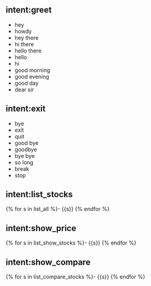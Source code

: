## intent:greet
- hey
- howdy
- hey there
- hi there
- hello there
- hello
- hi
- good morning
- good evening
- good day
- dear sir

## intent:exit
- bye
- exit
- quit
- good bye
- goodbye
- bye bye
- so long
- break
- stop

## intent:list_stocks
{% for s in list_all %}- {{s}}
{% endfor %}

## intent:show_price
{% for s in list_show_stocks %}- {{s}}
{% endfor %}

## intent:show_compare
{% for s in list_compare_stocks %}- {{s}}
{% endfor %}
